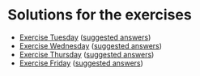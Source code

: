 # Solutions for the exercises

- [Exercise Tuesday](https://github.com/dougaparry/Intro-to-R/blob/master/Exercises/1_Tuesday.md) ([suggested answers](https://github.com/dougaparry/Intro-to-R/blob/master/exercise_solutions/exercise_solutions_day_two.Rmd))
- [Exercise Wednesday](https://github.com/dougaparry/Intro-to-R/blob/master/Exercises/2_Wednesday.md) ([suggested answers](https://github.com/dougaparry/Intro-to-R/blob/master/exercise_solutions/exercise_solutions_day_three.Rmd))
- [Exercise Thursday](https://github.com/dougaparry/Intro-to-R/blob/master/Exercises/3_Thursday.md) ([suggested answers](https://github.com/dougaparry/Intro-to-R/blob/master/exercise_solutions/exercise_solutions_day_four.Rmd))
- [Exercise Friday](https://github.com/dougaparry/Intro-to-R/blob/master/Exercises/4_Friday.md) ([suggested answers](https://github.com/dougaparry/Intro-to-R/blob/master/exercise_solutions/exercise_solutions_day_five.Rmd))
